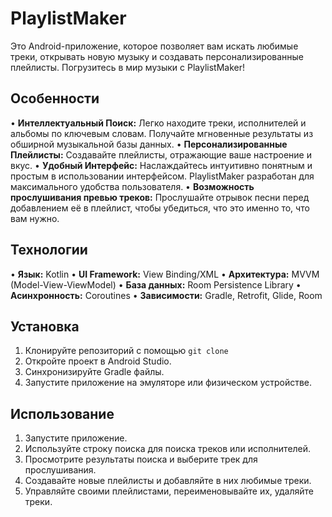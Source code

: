 # PlaylistMaker
Это Android-приложение, которое позволяет вам искать любимые треки, открывать новую музыку и создавать персонализированные плейлисты. Погрузитесь в мир музыки с PlaylistMaker!

## Особенности

•   **Интеллектуальный Поиск:** Легко находите треки, исполнителей и альбомы по ключевым словам. Получайте мгновенные результаты из обширной музыкальной базы данных.
•   **Персонализированные Плейлисты:** Создавайте плейлисты, отражающие ваше настроение и вкус.
•   **Удобный Интерфейс:** Наслаждайтесь интуитивно понятным и простым в использовании интерфейсом. PlaylistMaker разработан для максимального удобства пользователя.
•   **Возможность прослушивания превью треков:** Прослушайте отрывок песни перед добавлением её в плейлист, чтобы убедиться, что это именно то, что вам нужно.

## Технологии

•   **Язык:** Kotlin
•   **UI Framework:** View Binding/XML
•   **Архитектура:** MVVM (Model-View-ViewModel)
•   **База данных:** Room Persistence Library
•   **Асинхронность:** Coroutines
•   **Зависимости:** Gradle, Retrofit, Glide, Room

## Установка

1.  Клонируйте репозиторий с помощью `git clone`
2.  Откройте проект в Android Studio.
3.  Синхронизируйте Gradle файлы.
4.  Запустите приложение на эмуляторе или физическом устройстве.

## Использование

1. Запустите приложение.
2. Используйте строку поиска для поиска треков или исполнителей.
3. Просмотрите результаты поиска и выберите трек для прослушивания.
4. Создавайте новые плейлисты и добавляйте в них любимые треки.
5. Управляйте своими плейлистами, переименовывайте их, удаляйте треки.
